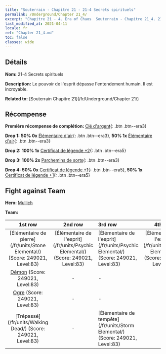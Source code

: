```yaml
---
title: "Souterrain - Chapitre 21 - 21-4 Secrets spirituels"
permalink: /Underground/Chapter 21_4/
excerpt: "Chapitre 21 - 4. Era of Chaos  Souterrain - Chapitre 21_4. 21-4 Secrets spirituels"
last_modified_at: 2021-04-11
locale: fr
ref: "Chapter 21_4.md"
toc: false
classes: wide
---
```


## Détails

 **Nom:** 21-4 Secrets spirituels

 **Description:** Le pouvoir de l'esprit dépasse l'entendement humain. Il est incroyable.

 **Related to:** [Souterrain Chapitre 21](/fr/Underground/Chapter 21/)

## Récompense

 **Première récompense de complétion:** [Clé d'argent](/fr/Items/con_693/){: .btn .btn--era3}

 **Drop 1:** **50% 0x** [Élémentaire d'air](/fr/Items/her_448/){: .btn .btn--era3}, **50% 1x** [Élémentaire d'air](/fr/Items/her_448/){: .btn .btn--era3}

 **Drop 2:** **100% 1x** [Certificat de légende +2](/fr/Items/mat_81/){: .btn .btn--era5}

 **Drop 3:** **100% 2x** [Parchemins de sorts](/fr/Items/con_694/){: .btn .btn--era3}

 **Drop 4:** **50% 0x** [Certificat de légende +1](/fr/Items/mat_74/){: .btn .btn--era5}, **50% 1x** [Certificat de légende +1](/fr/Items/mat_74/){: .btn .btn--era5}


## Fight against Team
 **Hero:** [Mullich](/fr/heroes/Mullich/)

 **Team:**


  | 1st row | 2nd row | 3rd row | 4th row |
  |:----:|:----:|:----|:----:|
  | [Élémentaire de pierre](/fr/units/Stone Elemental/) (Score: 249021, Level:83)  | [Élémentaire de l'esprit](/fr/units/Psychic Elemental/) (Score: 249021, Level:83)  | [Élémentaire de l'esprit](/fr/units/Psychic Elemental/) (Score: 249021, Level:83)  | [Élémentaire de l'esprit](/fr/units/Psychic Elemental/) (Score: 249021, Level:83)  |
  | [Démon](/fr/units/Demon/) (Score: 249021, Level:83)  | - | - | - |
  | [Ogre](/fr/units/Ogre/) (Score: 249021, Level:83)  | - | - | - |
  | [Trépassé](/fr/units/Walking Dead/) (Score: 249021, Level:83)  | - | [Élémentaire de tempête](/fr/units/Storm Elemental/) (Score: 249021, Level:83)  | - |


